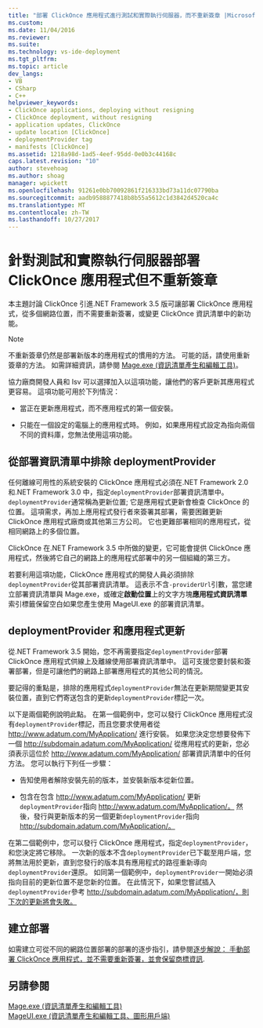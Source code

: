 ```yaml
---
title: "部署 ClickOnce 應用程式進行測試和實際執行伺服器，而不重新簽章 |Microsoft 文件"
ms.custom: 
ms.date: 11/04/2016
ms.reviewer: 
ms.suite: 
ms.technology: vs-ide-deployment
ms.tgt_pltfrm: 
ms.topic: article
dev_langs:
- VB
- CSharp
- C++
helpviewer_keywords:
- ClickOnce applications, deploying without resigning
- ClickOnce deployment, without resigning
- application updates, ClickOnce
- update location [ClickOnce]
- deploymentProvider tag
- manifests [ClickOnce]
ms.assetid: 1218a98d-1ad5-4eef-95dd-0e0b3c44168c
caps.latest.revision: "10"
author: stevehoag
ms.author: shoag
manager: wpickett
ms.openlocfilehash: 91261e0bb70092861f216333bd73a11dc07790ba
ms.sourcegitcommit: aadb9588877418b8b55a5612c1d3842d4520ca4c
ms.translationtype: MT
ms.contentlocale: zh-TW
ms.lasthandoff: 10/27/2017
---
```

# <a name="deploying-clickonce-applications-for-testing-and-production-servers-without-resigning"></a>針對測試和實際執行伺服器部署 ClickOnce 應用程式但不重新簽章
本主題討論 ClickOnce 引進.NET Framework 3.5 版可讓部署 ClickOnce 應用程式，從多個網路位置，而不需要重新簽署，或變更 ClickOnce 資訊清單中的新功能。  
  
> [!NOTE]
>  不重新簽章仍然是部署新版本的應用程式的慣用的方法。 可能的話，請使用重新簽章的方法。 如需詳細資訊，請參閱 [Mage.exe (資訊清單產生和編輯工具)](/dotnet/framework/tools/mage-exe-manifest-generation-and-editing-tool)。  
  
 協力廠商開發人員和 Isv 可以選擇加入以這項功能，讓他們的客戶更新其應用程式更容易。 這項功能可用於下列情況：  
  
-   當正在更新應用程式，而不應用程式的第一個安裝。  
  
-   只能在一個設定的電腦上的應用程式時。 例如，如果應用程式設定為指向兩個不同的資料庫，您無法使用這項功能。  
  
## <a name="excluding-deploymentprovider-from-deployment-manifests"></a>從部署資訊清單中排除 deploymentProvider  
 任何離線可用性的系統安裝的 ClickOnce 應用程式必須在.NET Framework 2.0 和.NET Framework 3.0 中，指定`deploymentProvider`部署資訊清單中。 `deploymentProvider`通常稱為更新位置; 它是應用程式更新會檢查 ClickOnce 的位置。 這項需求，再加上應用程式發行者來簽署其部署，需要困難更新 ClickOnce 應用程式廠商或其他第三方公司。 它也更難部署相同的應用程式，從相同網路上的多個位置。  
  
 ClickOnce 在.NET Framework 3.5 中所做的變更，它可能會提供 ClickOnce 應用程式，然後將它自己的網路上的應用程式部署中的另一個組織的第三方。  
  
 若要利用這項功能，ClickOnce 應用程式的開發人員必須排除`deploymentProvider`從其部署資訊清單。 這表示不含`-providerUrl`引數，當您建立部署資訊清單與 Mage.exe，或確定**啟動位置**上的文字方塊**應用程式資訊清單** 索引標籤保留空白如果您產生使用 MageUI.exe 的部署資訊清單。  
  
## <a name="deploymentprovider-and-application-updates"></a>deploymentProvider 和應用程式更新  
 從.NET Framework 3.5 開始，您不再需要指定`deploymentProvider`部署 ClickOnce 應用程式供線上及離線使用部署資訊清單中。 這可支援您要封裝和簽署部署，但是可讓他們的網路上部署應用程式的其他公司的情況。  
  
 要記得的重點是，排除的應用程式`deploymentProvider`無法在更新期間變更其安裝位置，直到它們寄送包含的更新`deploymentProvider`標記一次。  
  
 以下是兩個範例說明此點。 在第一個範例中，您可以發行 ClickOnce 應用程式沒有`deploymentProvider`標記，而且您要求使用者從 http://www.adatum.com/MyApplication/ 進行安裝。 如果您決定您想要發佈下一個 http://subdomain.adatum.com/MyApplication/ 從應用程式的更新，您必須表示這位於 http://www.adatum.com/MyApplication/ 部署資訊清單中的任何方法。 您可以執行下列任一步驟：  
  
-   告知使用者解除安裝先前的版本，並安裝新版本從新位置。  
  
-   包含在包含 http://www.adatum.com/MyApplication/ 更新`deploymentProvider`指向 http://www.adatum.com/MyApplication/。 然後，發行與更新版本的另一個更新`deploymentProvider`指向 http://subdomain.adatum.com/MyApplication/。  
  
 在第二個範例中，您可以發行 ClickOnce 應用程式，指定`deploymentProvider`，和您決定將它移除。 一次新的版本不含`deploymentProvider`已下載至用戶端，您將無法用於更新，直到您發行的版本具有應用程式的路徑重新導向`deploymentProvider`還原。 如同第一個範例中，`deploymentProvider`一開始必須指向目前的更新位置不是您新的位置。 在此情況下，如果您嘗試插入`deploymentProvider`參考 http://subdomain.adatum.com/MyApplication/，則下次的更新將會失敗。  
  
## <a name="creating-a-deployment"></a>建立部署  
 如需建立可從不同的網路位置部署的部署的逐步指引，請參閱[逐步解說： 手動部署 ClickOnce 應用程式，並不需要重新簽署，並會保留商標資訊](../deployment/walkthrough-manually-deploying-a-clickonce-application-that-does-not-require-re-signing-and-that-preserves-branding-information.md).  
  
## <a name="see-also"></a>另請參閱  
 [Mage.exe (資訊清單產生和編輯工具)](/dotnet/framework/tools/mage-exe-manifest-generation-and-editing-tool)   
 [MageUI.exe (資訊清單產生和編輯工具、圖形用戶端)](/dotnet/framework/tools/mageui-exe-manifest-generation-and-editing-tool-graphical-client)